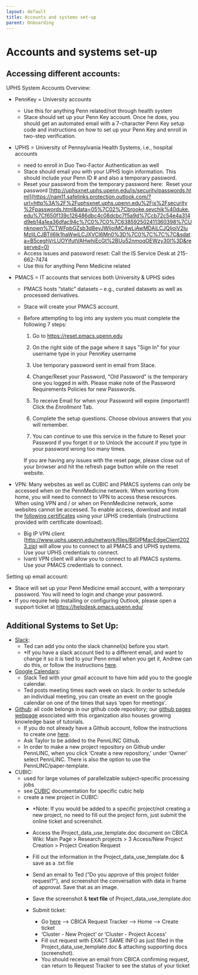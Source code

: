 ```yaml
---
layout: default
title: Accounts and systems set-up
parent: Onboarding
---
```


# Accounts and systems set-up

## Accessing different accounts:

UPHS System Accounts Overview:

- PennKey = University accounts
    - Use this for anything Penn related/not through health system
    - Stace should set up your Penn Key account. Once he does, you should get an automated email with a 7-character Penn Key setup code and instructions on how to set up your Penn Key and enroll in two-step verification.
- UPHS = University of Pennsylvania Health Systems, i.e., hospital accounts
    - need to enroll in Duo Two-Factor Authentication as well
    - Stace should email you with your UPHS login information. This should include your Penn ID # and also a temporary password.
    - Reset your password from the temporary password here:  Reset your password [http://uphsxnet.uphs.upenn.edu/is/security/passwords.html](https://nam11.safelinks.protection.outlook.com/?url=http%3A%2F%2Fuphsxnet.uphs.upenn.edu%2Fis%2Fsecurity%2Fpasswords.html&data=05%7C02%7Cbrooke.sevchik%40duke.edu%7Cf650f139c126486dbc4c08dcbc7f5a9d%7Ccb72c54e4a314d9eb14a1ea36dfac94c%7C0%7C0%7C638592502411360398%7CUnknown%7CTWFpbGZsb3d8eyJWIjoiMC4wLjAwMDAiLCJQIjoiV2luMzIiLCJBTiI6Ik1haWwiLCJXVCI6Mn0%3D%7C0%7C%7C%7C&sdata=B5ceghVrLUOYjfutVAHwhiEcGt%2BUu52nmoqOEWzy30I%3D&reserved=0)
    - Access issues and password reset: Call the IS Service Desk at 215-662-7474
    - Use this for anything Penn Medicine related
    
- PMACS = IT accounts that services both University & UPHS sides
    - PMACS hosts “static” datasets – e.g., curated datasets as well as processed derivatives.
    - Stace will create your PMACS account.
    - Before attempting to log into any system you must complete the following 7 steps:
        
        1. Go to https://reset.pmacs.upenn.edu
        
        2. On the right side of the page where it says "Sign In" for your username type in your PennKey username
        
        3. Use temporary password sent in email from Stace.
        
        4. Change/Reset your Password, "Old Password" is the temporary one you logged in with. Please make note of the Password Requirements Policies for new Passwords.
        
        5. To receive Email for when your Password will expire (important!) Click the *Enrollment* Tab.
        
        6. Complete the setup questions. Choose obvious answers that you will remember.
        
        7. You can continue to use this service in the future to Reset your Password if you forget it or to Unlock the account if you type in your password wrong too many times.
        
        If you are having any issues with the reset page, please close out of your browser and hit the refresh page button while on the reset website.
        
- VPN: Many websites as well as CUBIC and PMACS systems can only be accessed when on the PennMedicine network. When working from home, you will need to connect to VPN to access these resources.
When using VPN and / or when on PennMedicine network, some websites cannot be accessed. To enable access, download and install the [following certificates](https://cert-install.uphs.upenn.edu/) using your UPHS credentials (instructions provided with certificate download).
    - Big IP VPN client (http://www.uphs.upenn.edu/network/files/BIGIPMacEdgeClient2023.zip) will allow you to connect to all PMACS and UPHS systems. Use your UPHS credentials to connect.
    - Ivanti VPN client will allow you to connect to all PMACS systems. Use your PMACS credentials to connect.

Setting up email account:

- Stace will set up your Penn Medicine email account, with a temporary password. You will need to login and change your password.
- If you require help installing or configuring Outlook, please open a support ticket at https://helpdesk.pmacs.upenn.edu/

## Additional Systems to Set Up:

- [Slack](https://pennlinc.github.io/docs/LabHome/Onboarding/Onboarding/pennbbl.slack.com):
    - Ted can add you onto the slack channel(s) before you start.
    - *If you have a slack account tied to a different email, and want to change it so it is tied to your Penn email when you get it, Andrew can do this, or follow the instructions [here](https://slack.com/help/articles/207262907-Change-your-email-address).
- [Google Calendars](https://calendar.google.com/calendar/r):
    - Slack Ted with your gmail account to have him add you to the google calendar.
    - Ted posts meeting times each week on slack. In order to schedule an individual meeting, you can create an event on the google calendar on one of the times that says ‘open for meetings’.
- [Github](https://github.com/PennLINC/): all code belongs in our github code repository; our [github pages webpage](https://pennlinc.github.io/) associated with this organization also houses growing knowledge base of tutorials.
    - If you do not already have a Github account, follow the instructions to create one [here](https://docs.github.com/en/get-started/start-your-journey/creating-an-account-on-github).
    - Ask Taylor to be added to the PennLINC Github.
    - In order to make a new project repository on Github under PennLINC, when you click ‘Create a new repository,’ under ‘Owner’ select PennLINC. There is also the option to use the PennLINC/paper-template.
- CUBIC:
    - used for large volumes of parallelizable subject-specific processing jobs
    - see [CUBIC](https://www.notion.so/Accounts-Systems-Set-up-13c2e9b4cd1980c794e9fd7eaf002b8d?pvs=21) documentation for specific cubic help
    - create a new project in CUBIC:
        - *Note: If you would be added to a specific project/not creating a new project, no need to fill out the project form, just submit the online ticket and screenshot.
        
        - Access the Project_data_use_template.doc document on CBICA Wiki: Main Page > Research projects > 3 Access/New Project Creation > Project Creation Request
        
        - Fill out the information in the Project_data_use_template.doc & save as a .txt file
        - Send an email to Ted (”Do you approve of this project folder request?”), and screenshot the conversation with data in frame of approval. Save that as an image.
        - Save the screenshot & **text file** of Project_data_use_template.doc
        - Submit ticket:
            - Go [here](https://pennmedaccess.uphs.upenn.edu/my.policy) —> CBICA Request Tracker —> Home —> Create ticket
            - ‘Cluster - New Project’ or ‘Cluster - Project Access’
            - Fill out request with EXACT SAME INFO as just filled in the Project_data_use_template.doc & attaching supporting docs (screenshot).
            - You should receive an email from CBICA confirming request, can return to Request Tracker to see the status of your ticket